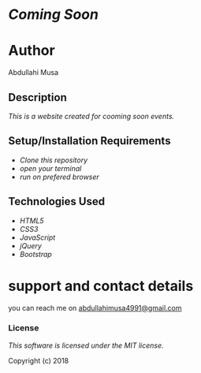 # _Coming Soon_

# Author

Abdullahi Musa

## Description

_This is a website created for cooming soon events._

## Setup/Installation Requirements

- _Clone this repository_
- _open your terminal_
- _run on prefered browser_

## Technologies Used

- _HTML5_
- _CSS3_
- _JavaScript_
- _jQuery_
- _Bootstrap_

# support and contact details

you can reach me on abdullahimusa4991@gmail.com

### License

_This software is licensed under the MIT license._

Copyright (c) 2018
